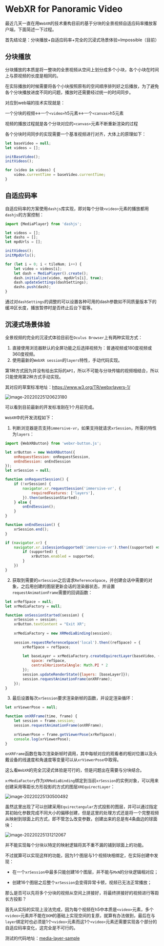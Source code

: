 # WebXR for Panoramic Video


最近几天一直在用`WebXR`的技术重构目前的基于分块的全景视频自适应码率播放客户端，下面简述一下过程。

首先结论是：分块播放+自适应码率+完全的沉浸式场景体验=Impossible（目前）

## 分块播放

分块播放的本质是将一整块的全景视频从空间上划分成多个小块，各个小块在时间上与原视频的长度是相同的。

在实际播放的时候需要将各个小块按照原有的空间顺序排列好之后播放，为了避免各个分块播放进度不同的问题，播放时还需要经过统一的时间同步。

对应到web端的技术实现就是：

一个分块的视频<->一个`<video>`h5元素<->一个`<canvas>`h5元素

视频的播放过程就是各个分块对应的`<canvas>`元素不断重新渲染的过程

各个分块时间同步的实现需要一个基准视频进行对齐，大体上的原理如下：

```javascript
let baseVideo = null;
let videos = [];

initBaseVideo();
initVideos();

for (video in videos) {
    video.currentTime = baseVideo.currentTime;
}
```

## 自适应码率

自适应码率的方案使用`dashjs`库实现，即对每个分块`<video>`元素的播放都用`dashjs`的方案控制：

```javascript
import {MediaPlayer} from 'dashjs';

let videos = [];
let dashs = [];
let mpdUrls = [];

initVideos();
initMpdUrls();

for (let i = 0; i < tileNum; i++) {
    let video = videos[i];
    let dash = MediaPlayer().create();
    dash.initialize(video, mpdUrls[i], true);
    dash.updateSettings(dashSettings);
    dashs.push(dash);
}
```

通过对`dashSettings`的调整的可以设置各种可用的dash参数如不同质量版本下的缓冲区长度，播放暂停时是否终止后台下载等。

## 沉浸式场景体验

全景视频的完全的沉浸式体验目前在`Oculus Browser`上有两种实现方式：

1. 直接使用浏览器默认的全屏功能之后选择视频为：普通视频或180度视频或360度视频。
2. 使用最新的`WebXR session`的`layers`特性，手动代码实现。

第1种方式因为并没有给出实际的`API`，所以不可能与分块传输的视频相结合，所以只能使用第2种方式手动实现。

其对应的草案标准地址：https://www.w3.org/TR/webxrlayers-1/

![image-20220225120623180](https://raw.githubusercontent.com/ayamir/blog-imgs/main/image-20220225120623180.png)

可以看到目前最新的开发标准刚在1个月前完成。

`WebXR`中的开发流程如下：

1. 判断浏览器是否支持`immersive-vr`，如果支持就请求`xrSession`，所需的特性为`layers`：

```javascript
import {WebXRButton} from 'webxr-button.js';

let xrButton = new WebXRButton({
    onRequestSession: onRequestSession,
    onEndSession: onEndSession
});
let xrSession = null;

function onRequestSession() {
    if (!xrSession) {
        navigator.xr.requestSession('immersive-vr', {
            requiredFeatures: ['layers'],
        }).then(onSessionStarted);
    } else {
        onEndSession();
    }
}

function onEndSession() {
    xrSession.end();
}

if (navigator.xr) {
	navigator.xr.isSessionSupported('immersive-vr').then((supported) => {
		if (supported) {
            xrButton.enabled = supported;
        }
	})
}
```

2. 获取到需要的`xrSession`之后请求`ReferenceSpace`，并创建会话中需要的对象，之后用创建的图层更新会话的渲染器状态，并设置`requestAnimationFrame`需要的回调函数：

```javascript
let xrRefSpace = null;
let xrMediaFactory = null;

function onSessionStarted(session) {
    xrSession = session;
    xrButton.textContent = "Exit XR";
    
    xrMediaFactory = new XRMediaBinding(session);
    
    session.requestReferenceSpace('local').then((refSpace) = {
        xrRefSpace = refSpace;
        
        let baseLayer = xrMediaFactory.createEquirectLayer(baseVideo, {
        	space: refSpace,
        	centralHorizontalAngle: Math.PI * 2
    	});
    	session.updateRenderState({layers: [baseLayer]});
    	session.requestAnimationFrame(onXRFrame);
    });
}
```

3. 最后设置每次`xrSession`要求渲染新帧的函数，并设定渲染循环：

```javascript
let xrViewerPose = null;

function onXRFrame(time, frame) {
    let session = frame.session;
    session.requestAnimationFrame(onXRFrame);
    
    xrViewerPose = frame.getViewerPose(xrRefSpace);
    console.log(xrViewerPose);
}
```

`onXRFrame`函数在每次渲染新帧时调用，其中每帧对应的观看者的相对位置以及头戴设备的线速度和角速度等变量可以从`xrViewerPose`中取得。

这么看`WebXR`的完全沉浸式体验是可行的，但是问题出在需要与分块结合。

`xrMediaFactory`作为`XRMediaBinding`绑定到当前`xrSession`的实例对象，可以用来创建采用等距长方形投影的方式的图层`XREquirectLayer`：

![image-20220225130500492](https://raw.githubusercontent.com/ayamir/blog-imgs/main/image-20220225130500492.png)

虽然这里出现了可以创建采用`Equirectangular`方式投影的图层，并可以通过指定其初始化参数完成不同大小的偏移创建，但是这里的处理方式还是将一个完整视频从映射到球面上的方式，即不管怎么改变参数，创建出来的总是有4条曲边的球面块：

![image-20220225131212067](https://raw.githubusercontent.com/ayamir/blog-imgs/main/image-20220225131212067.png)

并不能实现每个分块以特定的映射逻辑将其不重不漏的铺到球面上的功能。

不过就算可以实现这样的功能，因为1个图层与1个视频块相绑定，在实际创建中发现：

+ 在一个`xrSession`中最多只能创建16个图层，并不能与`MxN`的分块逻辑相对应；

+ 创建16个图层之后整个`xrSession`会变得异常卡顿，视频已无法正常播放；

那么是否可以先将多个分块的视频从空间上拼接好，将最终拼接好的视频进行等距长方投影？

首先从实际的实现上没法完成，因为每个视频在h5中本质是`<video>`元素，多个`<video>`元素并不能在`DOM`的基础上实现空间的复原，就算有办法做到，最后在与`layer`绑定时也必须是1个`<video>`元素而这1个`<video>`元素还需要实现各个部分的自适应码率变化，这完全是不可行的。

测试的代码地址：[media-layer-sample](https://github.com/ayamir/tiled-vr-dash-platform/blob/main/client/eqrt-media-demo/media-layer-sample.html)

